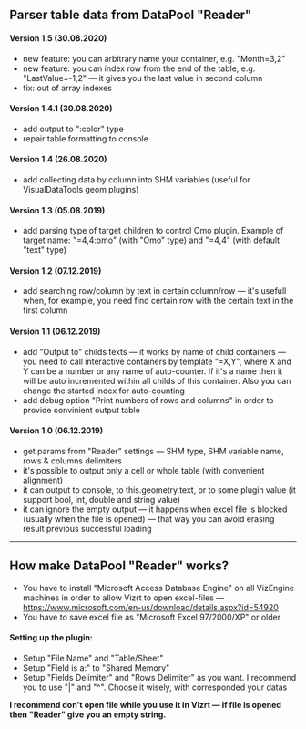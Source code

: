 ## Parser table data from DataPool "Reader"

#### Version 1.5 (30.08.2020)
* new feature: you can arbitrary name your container, e.g. "Month=3,2"
* new feature: you can index row from the end of the table, e.g. "LastValue=-1,2" — it gives you the last value in second column
* fix: out of array indexes

#### Version 1.4.1 (30.08.2020)
* add output to ":color" type
* repair table formatting to console

#### Version 1.4 (26.08.2020)
* add collecting data by column into SHM variables (useful for VisualDataTools geom plugins)

#### Version 1.3 (05.08.2019)
* add parsing type of target children to control Omo plugin. Example of target name: "=4,4:omo" (with "Omo" type) and "=4,4" (with default "text" type)

#### Version 1.2 (07.12.2019)
* add searching row/column by text in certain column/row — it's usefull when, for example, you need find certain row with the certain text in the first column

#### Version 1.1 (06.12.2019)
* add "Output to" childs texts — it works by name of child containers — you need to call interactive containers by template "=X,Y", where X and Y can be a number or any name of auto-counter. If it's a name then it will be auto incremented within all childs of this container. Also you can change the started index for auto-counting
* add debug option "Print numbers of rows and columns" in order to provide convinient output table

#### Version 1.0 (06.12.2019)
* get params from "Reader" settings — SHM type, SHM variable name, rows & columns delimiters
* it's possible to output only a cell or whole table (with convenient alignment)
* it can output to console, to this.geometry.text, or to some plugin value (it support bool, int, double and string value)
* it can ignore the empty output — it happens when excel file is blocked (usually when the file is opened) — that way you can avoid erasing result previous successful loading

---

## How make DataPool "Reader" works?
* You have to install "Microsoft Access Database Engine" on all VizEngine machines in order to allow Vizrt to open excel-files — https://www.microsoft.com/en-us/download/details.aspx?id=54920
* You have to save excel file as "Microsoft Excel 97/2000/XP" or older

#### Setting up the plugin:
* Setup "File Name" and "Table/Sheet"
* Setup "Field is a:" to "Shared Memory"
* Setup "Fields Delimiter" and "Rows Delimiter" as you want. I recommend you to use "|" and "^". Choose it wisely, with corresponded your datas

__I recommend don't open file while you use it in Vizrt — if file is opened then "Reader" give you an empty string.__
